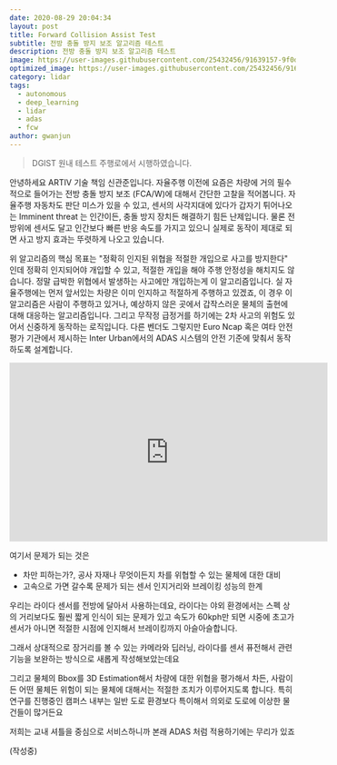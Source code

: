 ```yaml
---
date: 2020-08-29 20:04:34
layout: post
title: Forward Collision Assist Test
subtitle: 전방 충돌 방지 보조 알고리즘 테스트
description: 전방 충돌 방지 보조 알고리즘 테스트
image: https://user-images.githubusercontent.com/25432456/91639157-9f0d8200-ea4f-11ea-8472-4ba8e84ead2e.jpeg
optimized_image: https://user-images.githubusercontent.com/25432456/91639157-9f0d8200-ea4f-11ea-8472-4ba8e84ead2e.jpeg
category: lidar
tags:
  - autonomous
  - deep_learning
  - lidar
  - adas
  - fcw
author: gwanjun
---
```


> DGIST 원내 테스트 주행로에서 시행하였습니다.

안녕하세요 ARTIV 기술 책임 신관준입니다. 자율주행 이전에 요즘은 차량에 거의 필수적으로 들어가는 전방 충돌 방지 보조 (FCA/W)에 대해서 간단한 고찰을 적어봅니다.
자율주행 자동차도 판단 미스가 있을 수 있고, 센서의 사각지대에 있다가 갑자기 튀어나오는 Imminent threat 는 인간이든, 충돌 방지 장치든 해결하기 힘든 난제입니다. 물론 전방위에 센서도 달고 인간보다 빠른 반응 속도를 가지고 있으니 실제로 동작이 제대로 되면 사고 방지 효과는 뚜렷하게 나오고 있습니다.

위 알고리즘의 핵심 목표는 "정확히 인지된 위협을 적절한 개입으로 사고를 방지한다" 인데 정확히 인지되어야 개입할 수 있고, 적절한 개입을 해야 주행 안정성을 해치지도 않습니다. 정말 급박한 위협에서 발생하는 사고에만 개입하는게 이 알고리즘입니다. 실 자율주행에는 먼저 앞서있는 차량은 이미 인지하고 적절하게 주행하고 있겠죠, 이 경우 이 알고리즘은 사람이 주행하고 있거나, 예상하지 않은 곳에서 갑작스러운 물체의 출현에 대해 대응하는 알고리즘입니다. 그리고 무작정 급정거를 하기에는 2차 사고의 위험도 있어서 신중하게 동작하는 로직입니다.
다른 벤더도 그렇지만 Euro Ncap 혹은 여타 안전 평가 기관에서 제시하는 Inter Urban에서의 ADAS 시스템의 안전 기준에 맞춰서 동작하도록 설계합니다.

<iframe width="560" height="315" src="https://www.youtube.com/embed/tz-oXrVaQrY" frameborder="0" allow="accelerometer; autoplay; clipboard-write; encrypted-media; gyroscope; picture-in-picture" allowfullscreen></iframe>

여기서 문제가 되는 것은
- 차만 피하는가?, 공사 자재나 무엇이든지 차를 위협할 수 있는 물체에 대한 대비
- 고속으로 가면 갈수록 문제가 되는 센서 인지거리와 브레이킹 성능의 한계

우리는 라이다 센서를 전방에 달아서 사용하는데요, 라이다는 야외 환경에서는 스펙 상의 거리보다도 훨씬 짧게 인식이 되는 문제가 있고
속도가 60kph만 되면 시중에 초고가 센서가 아니면 적절한 시점에 인지해서 브레이킹까지 아슬아슬합니다.

그래서 상대적으로 장거리를 볼 수 있는 카메라와 딥러닝, 라이다를 센서 퓨전해서 관련 기능을 보완하는 방식으로 새롭게 작성해보았는데요

그리고 물체의 Bbox를 3D Estimation해서 차량에 대한 위협을 평가해서 차든, 사람이든 어떤 물체든 위험이 되는 물체에 대해서는 적절한 조치가 이루어지도록 합니다.
특히 연구를 진행중인 캠퍼스 내부는 일반 도로 환경보다 특이해서 의외로 도로에 이상한 물건들이 많거든요

저희는 교내 셔틀을 중심으로 서비스하니까 본래 ADAS 처럼 적용하기에는 무리가 있죠

(작성중)
